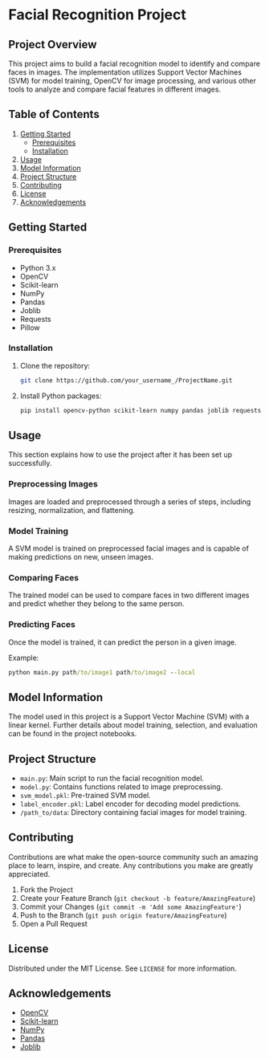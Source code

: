 # Facial Recognition Project

## Project Overview
This project aims to build a facial recognition model to identify and compare faces in images. The implementation utilizes Support Vector Machines (SVM) for model training, OpenCV for image processing, and various other tools to analyze and compare facial features in different images. 

## Table of Contents
1. [Getting Started](#getting-started)
    - [Prerequisites](#prerequisites)
    - [Installation](#installation)
2. [Usage](#usage)
3. [Model Information](#model-information)
4. [Project Structure](#project-structure)
5. [Contributing](#contributing)
6. [License](#license)
7. [Acknowledgements](#acknowledgements)

## Getting Started

### Prerequisites
- Python 3.x
- OpenCV
- Scikit-learn
- NumPy
- Pandas
- Joblib
- Requests
- Pillow

### Installation
1. Clone the repository:
   ```sh
   git clone https://github.com/your_username_/ProjectName.git
   ```
2. Install Python packages:
   ```sh
   pip install opencv-python scikit-learn numpy pandas joblib requests Pillow
   ```
   
## Usage
This section explains how to use the project after it has been set up successfully.

### Preprocessing Images
Images are loaded and preprocessed through a series of steps, including resizing, normalization, and flattening.

### Model Training
A SVM model is trained on preprocessed facial images and is capable of making predictions on new, unseen images.

### Comparing Faces
The trained model can be used to compare faces in two different images and predict whether they belong to the same person.

### Predicting Faces
Once the model is trained, it can predict the person in a given image.

Example:
```cmd
python main.py path/to/image1 path/to/image2 --local
```

## Model Information
The model used in this project is a Support Vector Machine (SVM) with a linear kernel. Further details about model training, selection, and evaluation can be found in the project notebooks.

## Project Structure
- `main.py`: Main script to run the facial recognition model.
- `model.py`: Contains functions related to image preprocessing.
- `svm_model.pkl`: Pre-trained SVM model.
- `label_encoder.pkl`: Label encoder for decoding model predictions.
- `/path_to/data`: Directory containing facial images for model training.

## Contributing
Contributions are what make the open-source community such an amazing place to learn, inspire, and create. Any contributions you make are greatly appreciated.
1. Fork the Project
2. Create your Feature Branch (`git checkout -b feature/AmazingFeature`)
3. Commit your Changes (`git commit -m 'Add some AmazingFeature'`)
4. Push to the Branch (`git push origin feature/AmazingFeature`)
5. Open a Pull Request

## License
Distributed under the MIT License. See `LICENSE` for more information.

## Acknowledgements
- [OpenCV](https://opencv.org/)
- [Scikit-learn](https://scikit-learn.org/)
- [NumPy](https://numpy.org/)
- [Pandas](https://pandas.pydata.org/)
- [Joblib](https://joblib.readthedocs.io/)
